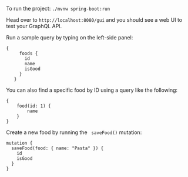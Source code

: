 To run the project: 
``./mvnw spring-boot:run``

Head over to ``http://localhost:8080/gui`` and you should see a web UI to test your GraphQL API.

Run a sample query by typing on the left-side panel:
```
{
     foods {
       id
       name
       isGood
     }
   }
```
You can also find a specific food by ID using a query like the following:
``` 
{
    food(id: 1) {
        name
    }
}
```

Create a new food by running the ` saveFood()`  mutation:
``` 
mutation {
  saveFood(food: { name: "Pasta" }) {
    id
    isGood
  }
}
```